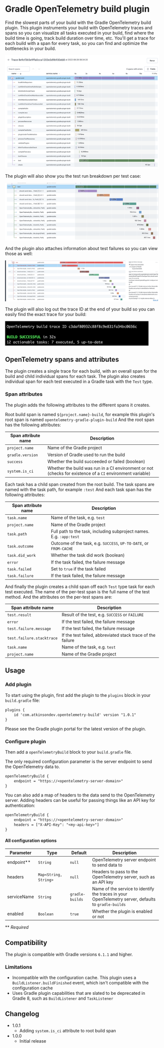 # Gradle OpenTelemetry build plugin

Find the slowest parts of your build with the Gradle OpenTelemetry build plugin. This plugin instruments your build
with OpenTelemetry traces and spans so you can visualize all tasks executed in your build, find where the build time is going, track build duration over time, etc.
You'll get a trace for each build with a span for every task, so you can find and optimize the bottlenecks in your build.

![Trace from sample build](img/sample-build.png "Trace from sample build")

The plugin will also show you the test run breakdown per test case:

![Trace with spans per test](img/per-test-spans.png "Trace with spans per test")

And the plugin also attaches information about test failures so you can view those as well:

![Trace with failed test](img/test-failure.png "Trace with failed test")

The plugin will also log out the trace ID at the end of your build so you can easily find the exact trace for your build:

![Trace ID log message](img/trace-id-log.png "Trace ID log message")

## OpenTelemetry spans and attributes

The plugin creates a single trace for each build, with an overall span for the build and child individual spans for each task.
The plugin also creates individual span for each test executed in a Gradle task with the `Test` type.

### Span attributes

The plugin adds the following attributes to the different spans it creates.

Root build span is named `${project.name}-build`, for example this plugin's root span is named `opentelemetry-gradle-plugin-build`
And the root span has the following attributes:

| Span attribute name | Description |
| ------------------- | ----------- |
| `project.name`      | Name of the Gradle project |
| `gradle.version`    | Version of Gradle used to run the build |
| `success`           | Whether the build succeeded or failed (boolean) |
| `system.is_ci`      | Whether the build was run in a CI environment or not (checks for existence of a `CI` environment variable) |

Each task has a child span created from the root build.
The task spans are named with the task path, for example `:test`
And each task span has the following attributes:

| Span attribute name | Description |
| ------------------- | ----------- |
| `task.name`         | Name of the task, e.g. `test` |
| `project.name`      | Name of the Gradle project |
| `task.path`         | Full path to the task, including subproject names. E.g. `:app:test` |
| `task.outcome`      | Outcome of the task, e.g. `SUCCESS`, `UP-TO-DATE`, or `FROM-CACHE` |
| `task.did_work`     | Whether the task did work (boolean) |
| `error`             | If the task failed, the failure message |
| `task.failed`       | Set to `true` if the task failed |
| `task.failure`      | If the task failed, the failure message |

And finally the plugin creates a child span off each `Test` type task for each test executed.
The name of the per-test span is the full name of the test method.
And the attributes on the per-test spans are:

| Span attribute name       | Description |
| ------------------------- | ----------- |
| `test.result`             | Result of the test, e.g. `SUCCESS` or `FAILURE`
| `error`                   | If the test failed, the failure message |
| `test.failure.message`    | If the test failed, the failure message |
| `test.failure.stacktrace` | If the test failed, abbreviated stack trace of the failure |
| `task.name`               | Name of the task, e.g. `test` |
| `project.name`            | Name of the Gradle project | 

## Usage

### Add plugin

To start using the plugin, first add the plugin to the `plugins` block in your `build.gradle` file:

```
plugins {
    id 'com.atkinsondev.opentelemetry-build' version "1.0.1"
}
```

Please see the Gradle plugin portal for the latest version of the plugin.

### Configure plugin

Then add a `openTelemetryBuild` block to your `build.gradle` file.

The only required configuration parameter is the server endpoint to send the OpenTelemetry data to.

```
openTelemetryBuild {
    endpoint = "https://<opentelemetry-server-domain>"
}
```

You can also add a map of headers to the data send to the OpenTelemetry server. Adding headers can be useful for passing things like an API key for authentication:

```
openTelemetryBuild {
    endpoint = "https://<opentelemetry-server-domain>"
    headers = ["X-API-Key": "<my-api-key>"]
}
```

#### All configuration options

| Parameter                | Type                | Default                          | Description                                   |
| ---------------- | --------------------------- | -------------------------------- | --------------------------------------------- |
| endpoint**       | `String`                    | `null`                           | OpenTelemetry server endpoint to send data to |
| headers          | `Map<String, String>`       | `null`                           | Headers to pass to the OpenTelemetry server, such as an API key |
| serviceName      | `String`                    | `gradle-builds`                  | Name of the service to identify the traces in your OpenTelemetry server, defaults to `gradle-builds` |
| enabled          | `Boolean`                   | `true`                           | Whether the plugin is enabled or not |

** _Required_

## Compatibility

The plugin is compatible with Gradle versions `6.1.1` and higher.

### Limitations

* Incompatible with the configuration cache. This plugin uses a `BuildListener.buildFinished` event, which isn't compatible with the configuration cache
* Uses Gradle plugin capabilities that are slated to be deprecated in Gradle 8, such as `BuildListener` and `TaskListener`

## Changelog

* 1.0.1
  * Adding `system.is_ci` attribute to root build span
* 1.0.0
  * Initial release
